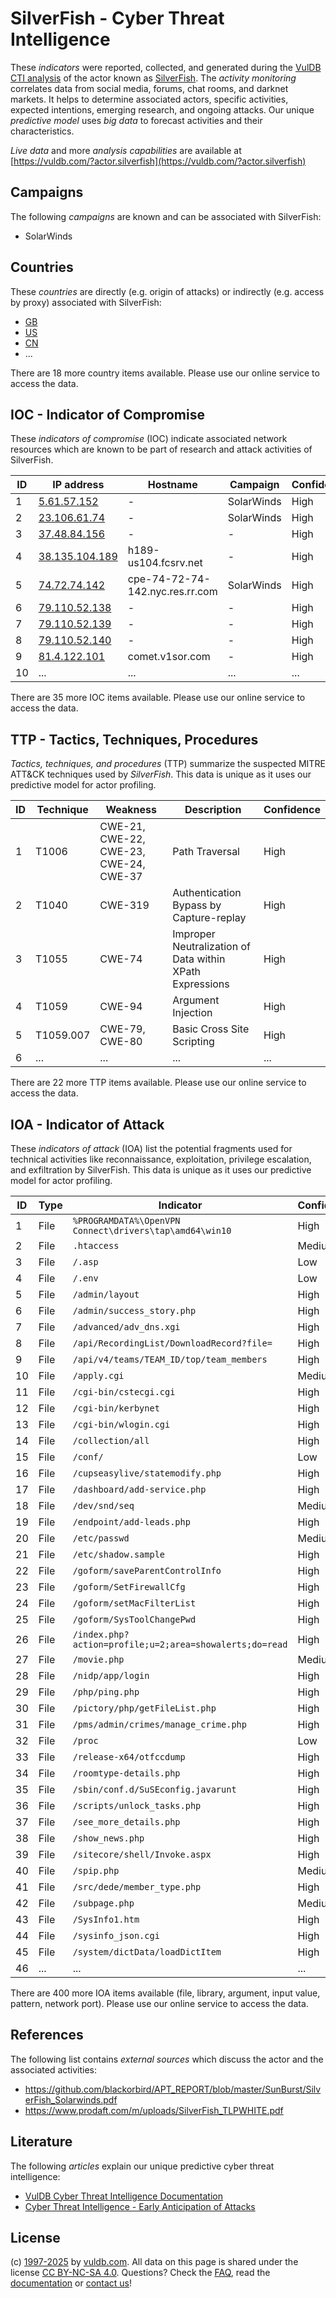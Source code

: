 # SilverFish - Cyber Threat Intelligence

These _indicators_ were reported, collected, and generated during the [VulDB CTI analysis](https://vuldb.com/?kb.cti) of the actor known as [SilverFish](https://vuldb.com/?actor.silverfish). The _activity monitoring_ correlates data from social media, forums, chat rooms, and darknet markets. It helps to determine associated actors, specific activities, expected intentions, emerging research, and ongoing attacks. Our unique _predictive model_ uses _big data_ to forecast activities and their characteristics.

_Live data_ and more _analysis capabilities_ are available at [https://vuldb.com/?actor.silverfish](https://vuldb.com/?actor.silverfish)

## Campaigns

The following _campaigns_ are known and can be associated with SilverFish:

* SolarWinds

## Countries

These _countries_ are directly (e.g. origin of attacks) or indirectly (e.g. access by proxy) associated with SilverFish:

* [GB](https://vuldb.com/?country.gb)
* [US](https://vuldb.com/?country.us)
* [CN](https://vuldb.com/?country.cn)
* ...

There are 18 more country items available. Please use our online service to access the data.

## IOC - Indicator of Compromise

These _indicators of compromise_ (IOC) indicate associated network resources which are known to be part of research and attack activities of SilverFish.

ID | IP address | Hostname | Campaign | Confidence
-- | ---------- | -------- | -------- | ----------
1 | [5.61.57.152](https://vuldb.com/?ip.5.61.57.152) | - | SolarWinds | High
2 | [23.106.61.74](https://vuldb.com/?ip.23.106.61.74) | - | SolarWinds | High
3 | [37.48.84.156](https://vuldb.com/?ip.37.48.84.156) | - | - | High
4 | [38.135.104.189](https://vuldb.com/?ip.38.135.104.189) | h189-us104.fcsrv.net | - | High
5 | [74.72.74.142](https://vuldb.com/?ip.74.72.74.142) | cpe-74-72-74-142.nyc.res.rr.com | SolarWinds | High
6 | [79.110.52.138](https://vuldb.com/?ip.79.110.52.138) | - | - | High
7 | [79.110.52.139](https://vuldb.com/?ip.79.110.52.139) | - | - | High
8 | [79.110.52.140](https://vuldb.com/?ip.79.110.52.140) | - | - | High
9 | [81.4.122.101](https://vuldb.com/?ip.81.4.122.101) | comet.v1sor.com | - | High
10 | ... | ... | ... | ...

There are 35 more IOC items available. Please use our online service to access the data.

## TTP - Tactics, Techniques, Procedures

_Tactics, techniques, and procedures_ (TTP) summarize the suspected MITRE ATT&CK techniques used by _SilverFish_. This data is unique as it uses our predictive model for actor profiling.

ID | Technique | Weakness | Description | Confidence
-- | --------- | -------- | ----------- | ----------
1 | T1006 | CWE-21, CWE-22, CWE-23, CWE-24, CWE-37 | Path Traversal | High
2 | T1040 | CWE-319 | Authentication Bypass by Capture-replay | High
3 | T1055 | CWE-74 | Improper Neutralization of Data within XPath Expressions | High
4 | T1059 | CWE-94 | Argument Injection | High
5 | T1059.007 | CWE-79, CWE-80 | Basic Cross Site Scripting | High
6 | ... | ... | ... | ...

There are 22 more TTP items available. Please use our online service to access the data.

## IOA - Indicator of Attack

These _indicators of attack_ (IOA) list the potential fragments used for technical activities like reconnaissance, exploitation, privilege escalation, and exfiltration by SilverFish. This data is unique as it uses our predictive model for actor profiling.

ID | Type | Indicator | Confidence
-- | ---- | --------- | ----------
1 | File | `%PROGRAMDATA%\OpenVPN Connect\drivers\tap\amd64\win10` | High
2 | File | `.htaccess` | Medium
3 | File | `/.asp` | Low
4 | File | `/.env` | Low
5 | File | `/admin/layout` | High
6 | File | `/admin/success_story.php` | High
7 | File | `/advanced/adv_dns.xgi` | High
8 | File | `/api/RecordingList/DownloadRecord?file=` | High
9 | File | `/api/v4/teams/TEAM_ID/top/team_members` | High
10 | File | `/apply.cgi` | Medium
11 | File | `/cgi-bin/cstecgi.cgi` | High
12 | File | `/cgi-bin/kerbynet` | High
13 | File | `/cgi-bin/wlogin.cgi` | High
14 | File | `/collection/all` | High
15 | File | `/conf/` | Low
16 | File | `/cupseasylive/statemodify.php` | High
17 | File | `/dashboard/add-service.php` | High
18 | File | `/dev/snd/seq` | Medium
19 | File | `/endpoint/add-leads.php` | High
20 | File | `/etc/passwd` | Medium
21 | File | `/etc/shadow.sample` | High
22 | File | `/goform/saveParentControlInfo` | High
23 | File | `/goform/SetFirewallCfg` | High
24 | File | `/goform/setMacFilterList` | High
25 | File | `/goform/SysToolChangePwd` | High
26 | File | `/index.php?action=profile;u=2;area=showalerts;do=read` | High
27 | File | `/movie.php` | Medium
28 | File | `/nidp/app/login` | High
29 | File | `/php/ping.php` | High
30 | File | `/pictory/php/getFileList.php` | High
31 | File | `/pms/admin/crimes/manage_crime.php` | High
32 | File | `/proc` | Low
33 | File | `/release-x64/otfccdump` | High
34 | File | `/roomtype-details.php` | High
35 | File | `/sbin/conf.d/SuSEconfig.javarunt` | High
36 | File | `/scripts/unlock_tasks.php` | High
37 | File | `/see_more_details.php` | High
38 | File | `/show_news.php` | High
39 | File | `/sitecore/shell/Invoke.aspx` | High
40 | File | `/spip.php` | Medium
41 | File | `/src/dede/member_type.php` | High
42 | File | `/subpage.php` | Medium
43 | File | `/SysInfo1.htm` | High
44 | File | `/sysinfo_json.cgi` | High
45 | File | `/system/dictData/loadDictItem` | High
46 | ... | ... | ...

There are 400 more IOA items available (file, library, argument, input value, pattern, network port). Please use our online service to access the data.

## References

The following list contains _external sources_ which discuss the actor and the associated activities:

* https://github.com/blackorbird/APT_REPORT/blob/master/SunBurst/SilverFish_Solarwinds.pdf
* https://www.prodaft.com/m/uploads/SilverFish_TLPWHITE.pdf

## Literature

The following _articles_ explain our unique predictive cyber threat intelligence:

* [VulDB Cyber Threat Intelligence Documentation](https://vuldb.com/?kb.cti)
* [Cyber Threat Intelligence - Early Anticipation of Attacks](https://www.scip.ch/en/?labs.20201022)

## License

(c) [1997-2025](https://vuldb.com/?kb.changelog) by [vuldb.com](https://vuldb.com/?kb.about). All data on this page is shared under the license [CC BY-NC-SA 4.0](https://creativecommons.org/licenses/by-nc-sa/4.0/). Questions? Check the [FAQ](https://vuldb.com/?kb.faq), read the [documentation](https://vuldb.com/?kb) or [contact us](https://vuldb.com/?contact)!
